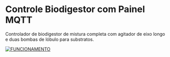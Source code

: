 # Controle Biodigestor com Painel MQTT

Controlador de biodigestor de mistura completa com agitador de eixo longo e duas bombas de lóbulo para substratos.

[![FUNCIONAMENTO](https://img.youtube.com/vi/yy2TEObtdZA/0.jpg)](https://www.youtube.com/watch?v=yy2TEObtdZA)
